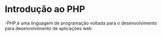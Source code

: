 # Introdução ao PHP
-PHP,é uma linguagem de programação voltada para o desenvolvimento para desenvolvimento de aplicações web

